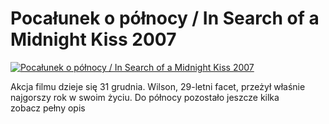 Pocałunek o północy / In Search of a Midnight Kiss 2007 
=============
[![Pocałunek o północy / In Search of a Midnight Kiss 2007 ](http://vidos.pl/images/player.gif)](http://vidos.pl/pocalunek-o-polnocy-in-search-of-a-midnight-kiss-2007)

 Akcja filmu dzieje się 31 grudnia. Wilson, 29-letni facet, przeżył właśnie najgorszy rok w swoim życiu. Do północy pozostało jeszcze kilka zobacz pełny opis
